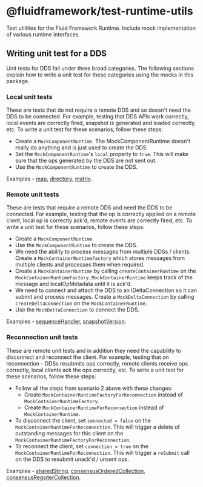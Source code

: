 # @fluidframework/test-runtime-utils

Test utilities for the Fluid Framework Runtime.  Include mock implementation of various runtime interfaces.

## Writing unit test for a DDS

Unit tests for DDS fall under three broad categories. The following sections explain how to write a unit test for these categories using the mocks in this package.

### Local unit tests

These are tests that do not require a remote DDS and so doesn't need the DDS to be connected. For example, testing that DDS APIs work correctly, local events are correctly fired, snapshot is generated and loaded correctly, etc.
To write a unit test for these scenarios, follow these steps:
- Create a `MockComponentRuntime`. The MockComponentRuntime doesn't really do anything and is just used to create the DDS.
- Set the `MockComponentRuntime`'s `local` property to `true`. This will make sure that the ops generated by the DDS are not sent out.
- Use the `MockComponentRuntime` to create the DDS.

Examples - [map](..\map\src\test\map.spec.ts), [directory](..\map\src\test\directory.spec.ts), [matrix](..\matrix\test\matrix.spec.ts).

### Remote unit tests

These are tests that require a remote DDS and need the DDS to be connected. For example, testing that the op is correctly applied on a remote client, local op is correctly ack'd, remote events are correctly fired, etc.
To write a unit test for these scenarios, follow these steps:
- Create a `MockComponentRuntime`.
- Use the `MockComponentRuntime` to create the DDS.
- We need the ability to process messages from multiple DDSs / clients. Create a `MockContainerRuntimeFactory` which stores messages from multiple clients and processes them when required.
- Create a `MockContainerRuntime` by calling `createContainerRuntime` on the `MockContainerRuntimeFactory`. `MockContainerRuntime` keeps track of the message and localOpMetadata until it is ack'd.
- We need to connect and attach the DDS to an IDeltaConnection so it can submit and process messages. Create a `MockDeltaConnection` by calling `createDeltaConnection` on the `MockContainerRuntime`.
- Use the `MockDeltaConnection` to connect the DDS.

Examples - [sequenceHandler](..\\..\framework\undo-redo\src\test\sequenceHandler.spec.ts), [snapshotVersion](..\sequence\src\test\snapshotVersion.spec.ts).

### Reconnection unit tests

These are remote unit tests and in addition they need the capability to disconnect and reconnect the client. For example, testing that on reconnection - DDSs resubmits ops correctly, remote clients receive ops correctly, local clients ack the ops correctly, etc.
To write a unit test for these scenarios, follow these steps:
- Follow all the steps from scenario 2 above with these changes:
  - Create `MockContainerRuntimeFactoryForReconnection` instead of `MockContainerRuntimeFactory`.
  - Create `MockContainerRuntimeForReconnection` instead of `MockContainerRuntime`.
- To disconnect the client, set `connected = false` on the `MockContainerRuntimeForReconnection`. This will trigger a delete of outstanding messages for this client on the `MockContainerRuntimeFactoryForReconnection`.
- To reconnect the client, set `connection = true` on the `MockContainerRuntimeForReconnection`. This will trigger a `reSubmit` call on the DDS to resubmit unack'd / unsent ops.

Examples - [sharedString](..\sequence\src\test\sharedString.spec.ts), [consensusOrderedCollection](../consensus-ordered-collection/src/test/consensusOrderedCollection.spec.ts), [consensusRegsiterCollection](../consensus-register-collection\src\test\consensusRegisterCollection.spec.ts).